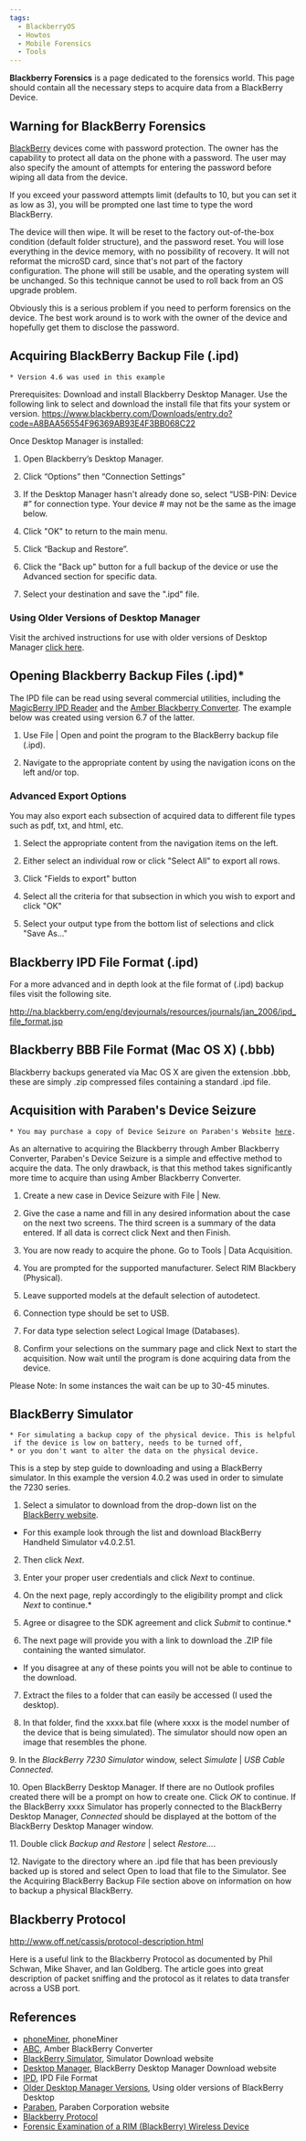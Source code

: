 ```yaml
---
tags:
  - BlackberryOS
  - Howtos
  - Mobile Forensics
  - Tools
---
```

**Blackberry Forensics** is a page dedicated to the forensics world.
This page should contain all the necessary steps to acquire data from a
BlackBerry Device.

## Warning for BlackBerry Forensics

[BlackBerry](blackberry.md) devices come with password
protection. The owner has the capability to protect all data on the
phone with a password. The user may also specify the amount of attempts
for entering the password before wiping all data from the device.

If you exceed your password attempts limit (defaults to 10, but you can
set it as low as 3), you will be prompted one last time to type the word
BlackBerry.

The device will then wipe. It will be reset to the factory
out-of-the-box condition (default folder structure), and the password
reset. You will lose everything in the device memory, with no
possibility of recovery. It will not reformat the microSD card, since
that's not part of the factory configuration. The phone will still be
usable, and the operating system will be unchanged. So this technique
cannot be used to roll back from an OS upgrade problem.

Obviously this is a serious problem if you need to perform forensics on
the device. The best work around is to work with the owner of the device
and hopefully get them to disclose the password.

## Acquiring BlackBerry Backup File (.ipd)

`* Version 4.6 was used in this example`

Prerequisites:
Download and install Blackberry Desktop Manager.
Use the following link to select and download the install file that fits
your system or version.
<https://www.blackberry.com/Downloads/entry.do?code=A8BAA56554F96369AB93E4F3BB068C22>

Once Desktop Manager is installed:
1. Open Blackberry’s Desktop Manager.
2. Click “Options” then “Connection Settings”

4. If the Desktop Manager hasn't already done so, select “USB-PIN:
Device \#” for connection type. Your device \# may not be the same as
the image below.
5. Click "OK" to return to the main menu.

6. Click “Backup and Restore”.

7. Click the "Back up" button for a full backup of the device or use the
Advanced section for specific data.

8. Select your destination and save the ".ipd" file.

### Using Older Versions of Desktop Manager

Visit the archived instructions for use with older versions of Desktop
Manager [click here](blackberry_forensics_backup_file_old.md).




## Opening Blackberry Backup Files (.ipd)\*

The IPD file can be read using several commercial utilities, including
the [MagicBerry IPD Reader](magicberry_ipd_reader.md) and the
[Amber Blackberry Converter](amber_blackberry_converter.md). The
example below was created using version 6.7 of the latter.


1. Use File \| Open and point the program to the BlackBerry backup file
(.ipd).

2. Navigate to the appropriate content by using the navigation icons on
the left and/or top.

### Advanced Export Options

You may also export each subsection of acquired data to different file
types such as pdf, txt, and html, etc.
1. Select the appropriate content from the navigation items on the
left.
2. Either select an individual row or click "Select All" to export all
rows.

3. Click "Fields to export" button

4. Select all the criteria for that subsection in which you wish to
export and click "OK"

5. Select your output type from the bottom list of selections and click
"Save As..."

## Blackberry IPD File Format (.ipd)

For a more advanced and in depth look at the file format of (.ipd)
backup files visit the following site.

<http://na.blackberry.com/eng/devjournals/resources/journals/jan_2006/ipd_file_format.jsp>

## Blackberry BBB File Format (Mac OS X) (.bbb)

Blackberry backups generated via Mac OS X are given the extension .bbb,
these are simply .zip compressed files containing a standard .ipd file.

## Acquisition with Paraben's Device Seizure

`* You may purchase a copy of Device Seizure on Paraben's Website `[`here`](http://www.paraben.com/device-seizure.html)`.`

As an alternative to acquiring the Blackberry through Amber Blackberry
Converter, Paraben's Device Seizure is a simple and effective method to
acquire the data. The only drawback, is that this method takes
significantly more time to acquire than using Amber Blackberry
Converter.

1. Create a new case in Device Seizure with File \| New.

2. Give the case a name and fill in any desired information about the
case on the next two screens. The third screen is a summary of the data
entered. If all data is correct click Next and then Finish.

3. You are now ready to acquire the phone. Go to Tools \| Data
Acquisition.

4. You are prompted for the supported manufacturer. Select RIM
Blackbery (Physical).

5. Leave supported models at the default selection of autodetect.

6. Connection type should be set to USB.

7. For data type selection select Logical Image (Databases).

8. Confirm your selections on the summary page and click Next to start
the acquisition.
Now wait until the program is done acquiring data from the device.

Please Note: In some instances the wait can be up to 30-45 minutes.

## BlackBerry Simulator

`* For simulating a backup copy of the physical device. This is helpful if the device is low on battery, needs to be turned off, `
`* or you don't want to alter the data on the physical device.`

This is a step by step guide to downloading and using a BlackBerry
simulator. In this example the version 4.0.2 was used in order to
simulate the 7230 series.

1. Select a simulator to download from the drop-down list on the
[BlackBerry website](https://www.blackberry.com/Downloads/entry.do?code=060AD92489947D410D897474079C1477).

- For this example look through the list and download BlackBerry
  Handheld Simulator v4.0.2.51.

2. Then click *Next*.

3. Enter your proper user credentials and click *Next* to continue.

4. On the next page, reply accordingly to the eligibility prompt and
click *Next* to continue.\*

5. Agree or disagree to the SDK agreement and click *Submit* to
continue.\*

6. The next page will provide you with a link to download the .ZIP file
containing the wanted simulator.

- If you disagree at any of these points you will not be able to
  continue to the download.

7. Extract the files to a folder that can easily be accessed (I used
the desktop).

8. In that folder, find the xxxx.bat file (where xxxx is the model
number of the device that is being simulated). The simulator should now
open an image that resembles the phone.

9\. In the *BlackBerry 7230 Simulator* window, select *Simulate* \| *USB
Cable Connected*.

10\. Open BlackBerry Desktop Manager. If there are no Outlook profiles
created there will be a prompt on how to create one. Click *OK* to
continue. If the BlackBerry xxxx Simulator has properly connected to the
BlackBerry Desktop Manager, *Connected* should be displayed at the
bottom of the BlackBerry Desktop Manager window.

11\. Double click *Backup and Restore* \| select *Restore...*.

12\. Navigate to the directory where an .ipd file that has been
previously backed up is stored and select Open to load that file to the
Simulator. See the Acquiring BlackBerry Backup File section above on
information on how to backup a physical BlackBerry.

## Blackberry Protocol

<http://www.off.net/cassis/protocol-description.html>

Here is a useful link to the Blackberry Protocol as documented by Phil
Schwan, Mike Shaver, and Ian Goldberg. The article goes into great
description of packet sniffing and the protocol as it relates to data
transfer across a USB port.

## References

- [phoneMiner](http://www.amraksoftware.com/), phoneMiner
- [ABC](http://www.processtext.com/abcblackberry.html), Amber BlackBerry
  Converter
- [BlackBerry Simulator](https://www.blackberry.com/Downloads/entry.do?code=060AD92489947D410D897474079C1477),
  Simulator Download website
- [Desktop Manager](https://www.blackberry.com/Downloads/entry.do?code=A8BAA56554F96369AB93E4F3BB068C22),
  BlackBerry Desktop Manager Download website
- [IPD](http://na.blackberry.com/eng/devjournals/resources/journals/jan_2006/ipd_file_format.jsp),
  IPD File Format
- [Older Desktop Manager Versions](blackberry_forensics_backup_file_old.md), Using
  older versions of BlackBerry Desktop
- [Paraben](http://www.paraben-forensics.com/catalog/index.php), Paraben
  Corporation website
- [Blackberry Protocol](http://www.off.net/cassis/protocol-description.html)
- [Forensic Examination of a RIM (BlackBerry) Wireless Device](http://www.rh-law.com/ediscovery/Blackberry.pdf)
